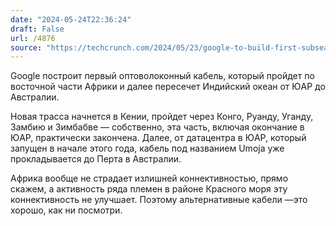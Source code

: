 ```yaml
---
date: "2024-05-24T22:36:24"
draft: False
url: /4876
source: "https://techcrunch.com/2024/05/23/google-to-build-first-subsea-fibre-optic-cable-connecting-africa-with-australia/"
---
```


Google построит первый оптоволоконный кабель, который пройдет по восточной части Африки и далее пересечет Индийский океан от ЮАР до Австралии. 

Новая трасса начнется в Кении, пройдет через Конго, Руанду, Уганду, Замбию и Зимбабве — собственно, эта часть, включая окончание в ЮАР, практически закончена. Далее, от датацентра в ЮАР, который запущен в начале этого года, кабель под названием Umoja уже прокладывается до Перта в Австралии. 

Африка вообще не страдает излишней коннективностью, прямо скажем, а активность ряда племен в районе Красного моря эту коннективность не улучшает. Поэтому альтернативные кабели —это хорошо, как ни посмотри.
